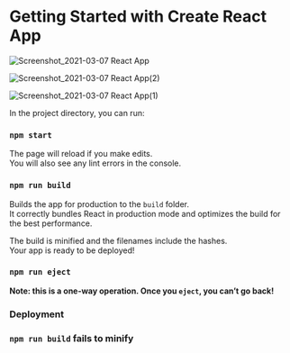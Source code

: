 # Getting Started with Create React App

![Screenshot_2021-03-07 React App](https://user-images.githubusercontent.com/60151264/110232861-09d0d600-7f29-11eb-8366-c5c42fa6694f.png)

![Screenshot_2021-03-07 React App(2)](https://user-images.githubusercontent.com/60151264/110232875-23721d80-7f29-11eb-8be2-f66276389147.png)

![Screenshot_2021-03-07 React App(1)](https://user-images.githubusercontent.com/60151264/110232942-a09d9280-7f29-11eb-8689-1d597eb686ae.png)

In the project directory, you can run:

### `npm start`

The page will reload if you make edits.\
You will also see any lint errors in the console.

### `npm run build`

Builds the app for production to the `build` folder.\
It correctly bundles React in production mode and optimizes the build for the best performance.

The build is minified and the filenames include the hashes.\
Your app is ready to be deployed!

### `npm run eject`

**Note: this is a one-way operation. Once you `eject`, you can’t go back!**

### Deployment

### `npm run build` fails to minify
